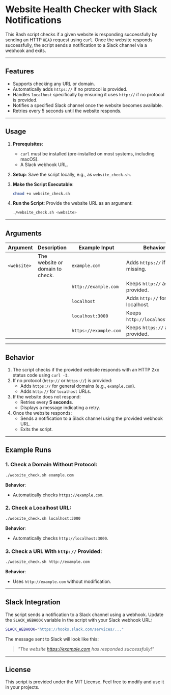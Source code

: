 # Website Health Checker with Slack Notifications

This Bash script checks if a given website is responding successfully by sending an HTTP `HEAD` request using `curl`. Once the website responds successfully, the script sends a notification to a Slack channel via a webhook and exits.

---

## Features

- Supports checking any URL or domain.
- Automatically adds `https://` if no protocol is provided.
- Handles `localhost` specifically by ensuring it uses `http://` if no protocol is provided.
- Notifies a specified Slack channel once the website becomes available.
- Retries every 5 seconds until the website responds.

---

## Usage

1. **Prerequisites**:
   - `curl` must be installed (pre-installed on most systems, including macOS).
   - A Slack webhook URL.

2. **Setup**:
   Save the script locally, e.g., as `website_check.sh`.

3. **Make the Script Executable**:
   ```bash
   chmod +x website_check.sh
   ```

4. **Run the Script**:
   Provide the website URL as an argument:

   ```bash
   ./website_check.sh <website>
   ```

---

## Arguments

| Argument         | Description                                           | Example Input           | Behavior                               |
|------------------|-------------------------------------------------------|-------------------------|----------------------------------------|
| `<website>`      | The website or domain to check.                      | `example.com`           | Adds `https://` if missing.            |
|                  |                                                       | `http://example.com`    | Keeps `http://` as provided.           |
|                  |                                                       | `localhost`             | Adds `http://` for localhost.          |
|                  |                                                       | `localhost:3000`        | Keeps `http://localhost:3000`.         |
|                  |                                                       | `https://example.com`   | Keeps `https://` as provided.          |

---

## Behavior

1. The script checks if the provided website responds with an HTTP 2xx status code using `curl -I`.
2. If no protocol (`http://` or `https://`) is provided:
   - Adds `https://` for general domains (e.g., `example.com`).
   - Adds `http://` for `localhost` URLs.
3. If the website does not respond:
   - Retries every **5 seconds**.
   - Displays a message indicating a retry.
4. Once the website responds:
   - Sends a notification to a Slack channel using the provided webhook URL.
   - Exits the script.

---

## Example Runs

### 1. Check a Domain Without Protocol:
```bash
./website_check.sh example.com
```
**Behavior**:
- Automatically checks `https://example.com`.

### 2. Check a Localhost URL:
```bash
./website_check.sh localhost:3000
```
**Behavior**:
- Automatically checks `http://localhost:3000`.

### 3. Check a URL With `http://` Provided:
```bash
./website_check.sh http://example.com
```
**Behavior**:
- Uses `http://example.com` without modification.

---

## Slack Integration

The script sends a notification to a Slack channel using a webhook. Update the `SLACK_WEBHOOK` variable in the script with your Slack webhook URL:

```bash
SLACK_WEBHOOK="https://hooks.slack.com/services/..."
```

The message sent to Slack will look like this:

> *"The website https://example.com has responded successfully!"*

---

## License

This script is provided under the MIT License. Feel free to modify and use it in your projects.
